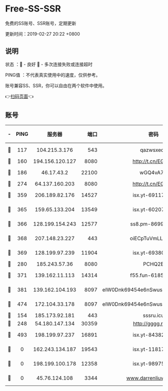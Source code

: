 # Free-SS-SSR

免费的SS账号、SSR账号，定期更新

更新时间：2019-02-27 20:22 +0800

## 说明

状态     ：🙂 - 良好 🙁 - 多次连接失败或连接超时

PING值   ：不代表真实使用中的速度，仅供参考。

账号兼容SS、SSR，你可以自由在两个软件中使用。

👉[扫码页面](https://liesauer.github.io/free-ss-ssr.github.io/)👈

## 账号

|-|PING|服务器|端口|密码|加密方式|区域|
|:----:|:----:|:-----:|-----:|:----:|:----:|:----:|
|🙂|117|104.215.3.176|543|qazwsxedc|aes-256-gcm|JP|
|🙂|160|194.156.120.127|8080|http://t.cn/EGJIyrl|rc4-md5|RU|
|🙂|186|46.17.43.2|22100|wGQ4vA7D|aes-256-gcm|RU|
|🙂|274|64.137.160.203|8080|http://t.cn/EGJIyrl|rc4-md5|CA|
|🙂|359|206.189.82.176|14527|isx.yt-69117684|aes-256-cfb|SG|
|🙂|365|159.65.133.204|13549|isx.yt-60207072|aes-256-cfb|SG|
|🙂|366|128.199.154.243|12577|ss8.pm-86995994|aes-256-cfb|SG|
|🙂|368|207.148.23.227|443|oiECpTuVmLLxk4Ts|aes-256-cfb|US|
|🙂|369|128.199.97.239|11904|isx.yt-69380692|aes-256-cfb|SG|
|🙂|280|185.243.57.36|8080|PCHQ2E|rc4-md5|US|
|🙂|371|139.162.11.113|14314|f55.fun-61852729|aes-256-cfb|SG|
|🙂|381|139.162.104.193|8097|eIW0Dnk69454e6nSwuspv9DmS201tQ0D|aes-256-cfb|JP|
|🙂|474|172.104.33.178|8097|eIW0Dnk69454e6nSwuspv9DmS201tQ0D|aes-256-cfb|SG|
|🙁|154|185.173.92.181|443|sssru.icu|rc4-md5|RU|
|🙁|248|54.180.147.134|30359|http://gggg.rocks|chacha20|KR|
|🙁|493|198.199.97.237|16891|isx.yt-84382608|aes-256-cfb|US|
|🙁|0|162.243.134.187|19543|isx.yt-11817529|aes-256-cfb|US|
|🙁|0|198.199.100.178|12358|isx.yt-98975668|aes-256-cfb|US|
|🙁|0|45.76.124.108|3344|www.darrenliuwei.com|aes-256-cfb|AU|
